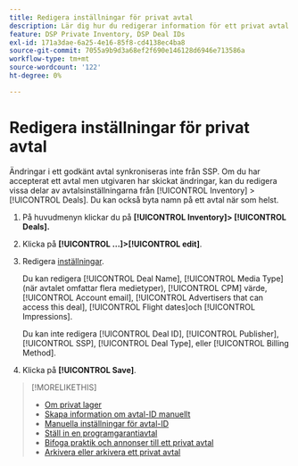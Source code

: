 ```yaml
---
title: Redigera inställningar för privat avtal
description: Lär dig hur du redigerar information för ett privat avtal.
feature: DSP Private Inventory, DSP Deal IDs
exl-id: 171a3dae-6a25-4e16-85f8-cd4138ec4ba8
source-git-commit: 7055a9b9d3a68ef2f690e146128d6946e713586a
workflow-type: tm+mt
source-wordcount: '122'
ht-degree: 0%

---
```


# Redigera inställningar för privat avtal

Ändringar i ett godkänt avtal synkroniseras inte från SSP. Om du har accepterat ett avtal men utgivaren har skickat ändringar, kan du redigera vissa delar av avtalsinställningarna från [!UICONTROL Inventory] > [!UICONTROL Deals]. Du kan också byta namn på ett avtal när som helst.

1. På huvudmenyn klickar du på **[!UICONTROL Inventory]> [!UICONTROL Deals].**

1. Klicka på  **[!UICONTROL ...]>[!UICONTROL edit]**.

1. Redigera [inställningar](deal-id-settings.md).

   Du kan redigera [!UICONTROL Deal Name], [!UICONTROL Media Type] (när avtalet omfattar flera medietyper), [!UICONTROL CPM] värde, [!UICONTROL Account email], [!UICONTROL Advertisers that can access this deal], [!UICONTROL Flight dates]och [!UICONTROL Impressions].

   Du kan inte redigera [!UICONTROL Deal ID], [!UICONTROL Publisher], [!UICONTROL SSP], [!UICONTROL Deal Type], eller [!UICONTROL Billing Method].

1. Klicka på **[!UICONTROL Save]**.

>[!MORELIKETHIS]
>
>* [Om privat lager](private-inventory-about.md)
>* [Skapa information om avtal-ID manuellt](deal-id-create.md)
>* [Manuella inställningar för avtal-ID](deal-id-settings.md)
>* [Ställ in en programgarantiavtal](programmatic-guaranteed-set-up.md)
>* [Bifoga praktik och annonser till ett privat avtal](/help/dsp/inventory/deal-id-attach-placements.md)
>* [Arkivera eller arkivera ett privat avtal](/help/dsp/inventory/private-deal-archive-unarchive.md)

